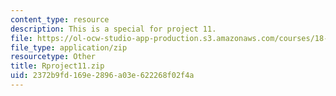 ```yaml
---
content_type: resource
description: This is a special for project 11.
file: https://ol-ocw-studio-app-production.s3.amazonaws.com/courses/18-443-statistics-for-applications-spring-2015/2372b9fd169e2896a03e622268f02f4a_Rproject11.zip
file_type: application/zip
resourcetype: Other
title: Rproject11.zip
uid: 2372b9fd-169e-2896-a03e-622268f02f4a
---
```

